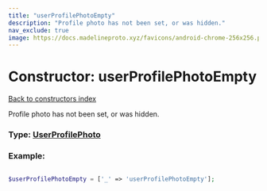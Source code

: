 ```yaml
---
title: "userProfilePhotoEmpty"
description: "Profile photo has not been set, or was hidden."
nav_exclude: true
image: https://docs.madelineproto.xyz/favicons/android-chrome-256x256.png
---
```

# Constructor: userProfilePhotoEmpty  
[Back to constructors index](/API_docs/constructors/index.html)



Profile photo has not been set, or was hidden.




### Type: [UserProfilePhoto](/API_docs/types/UserProfilePhoto.html)


### Example:

```php

$userProfilePhotoEmpty = ['_' => 'userProfilePhotoEmpty'];
```  
